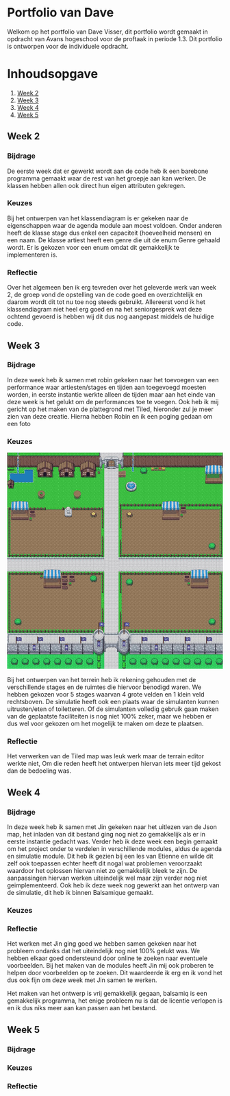 
# Portfolio van Dave
Welkom op het portfolio van Dave Visser, dit portfolio wordt gemaakt in opdracht van Avans hogeschool voor de proftaak in periode 1.3. Dit portfolio is ontworpen voor de individuele opdracht.

# Inhoudsopgave
1. [Week 2](#Week2)
2. [Week 3](#Week3)
3. [Week 4](#Week4)
4. [Week 5](#Week5)

## Week 2 <a name="Week2"></a>
### Bijdrage
De eerste week dat er gewerkt wordt aan de code heb ik een barebone programma gemaakt waar de rest van het groepje aan kan werken. De klassen hebben allen ook direct hun eigen attributen gekregen.

### Keuzes
Bij het ontwerpen van het klassendiagram is er gekeken naar de eigenschappen waar de agenda module aan moest voldoen. Onder anderen heeft de klasse stage dus enkel een capaciteit (hoeveelheid mensen) en een naam. De klasse artiest heeft een genre die uit de enum Genre gehaald wordt. Er is gekozen voor een enum omdat dit gemakkelijk te implementeren is.

### Reflectie
Over het algemeen ben ik erg tevreden over het geleverde werk van week 2, de groep vond de opstelling van de code goed en overzichtelijk en daarom wordt dit tot nu toe nog steeds gebruikt.
Allereerst vond ik het klassendiagram niet heel erg goed en na het seniorgesprek wat deze ochtend gevoerd is hebben wij dit dus nog aangepast middels de huidige code.

## Week 3 <a name="Week3"></a>
### Bijdrage
In deze week heb ik samen met robin gekeken naar het toevoegen van een performance waar artiesten/stages en tijden aan toegevoegd moesten worden, in eerste instantie werkte alleen de tijden maar aan het einde van deze week is het gelukt om de performances toe te voegen. Ook heb ik mij gericht op het maken van de plattegrond met Tiled, hieronder zul je meer zien van deze creatie. Hierna hebben Robin en ik een poging gedaan om een foto 
### Keuzes
![alt text](https://github.com/Jaspervanes-github/Proftaak-P1.3-B2/blob/master/portfolio's/resources/Dave/Map.jpg "Map")

Bij het ontwerpen van het terrein heb ik rekening gehouden met de verschillende stages en de ruimtes die hiervoor benodigd waren. We hebben gekozen voor 5 stages waarvan 4 grote velden en 1 klein veld rechtsboven. De simulatie heeft ook een plaats waar de simulanten kunnen uitrusten/eten of toiletteren.
Of de simulanten volledig gebruik gaan maken van de geplaatste faciliteiten is nog niet 100% zeker, maar we hebben er dus wel voor gekozen om het mogelijk te maken om deze te plaatsen.


### Reflectie

Het verwerken van de Tiled map was leuk werk maar de terrain editor werkte niet, Om die reden heeft het ontwerpen hiervan iets meer tijd gekost dan de bedoeling was.


## Week 4
### Bijdrage
In deze week heb ik samen met Jin gekeken naar het uitlezen van de Json map, het inladen van dit bestand ging nog niet zo gemakkelijk als er in eerste instantie gedacht was.
Verder heb ik deze week een begin gemaakt om het project onder te verdelen in verschillende modules, aldus de agenda en simulatie module. Dit heb ik gezien bij een les van Etienne en wilde dit zelf ook toepassen echter heeft dit nogal wat problemen veroorzaakt waardoor het oplossen hiervan niet zo gemakkelijk bleek te zijn.
De aanpassingen hiervan werken uiteindelijk wel maar zijn verder nog niet geimplementeerd.
Ook heb ik deze week nog gewerkt aan het ontwerp van de simulatie, dit heb ik binnen Balsamique gemaakt.

### Keuzes
### Reflectie

Het werken met Jin ging goed we hebben samen gekeken naar het probleem ondanks dat het uiteindelijk nog niet 100% gelukt was. We hebben elkaar goed ondersteund door online te zoeken naar eventuele voorbeelden. Bij het maken van de modules heeft Jin mij ook proberen te helpen door voorbeelden op te zoeken. Dit waardeerde ik erg en ik vond het dus ook fijn om deze week met Jin samen te werken.

Het maken van het ontwerp is vrij gemakkelijk gegaan, balsamiq is een gemakkelijk programma, het enige probleem nu is dat de licentie verlopen is en ik dus niks meer aan kan passen aan het bestand.

## Week 5
### Bijdrage
### Keuzes
### Reflectie


